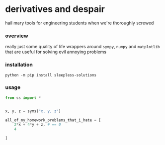 # derivatives and despair

hail mary tools for engineering students when we're thoroughly screwed

### overview

really just some quality of life wrappers around `sympy`, `numpy` and `matplotlib`
that are useful for solving evil annoying problems


### installation

```
python -m pip install sleepless-solutions
```


### usage

```python
from ss import *


x, y, z = syms("x, y, z")

all_of_my_homework_problems_that_i_hate = [
    2*x + 4*y + z, # == 0
    4

]
```